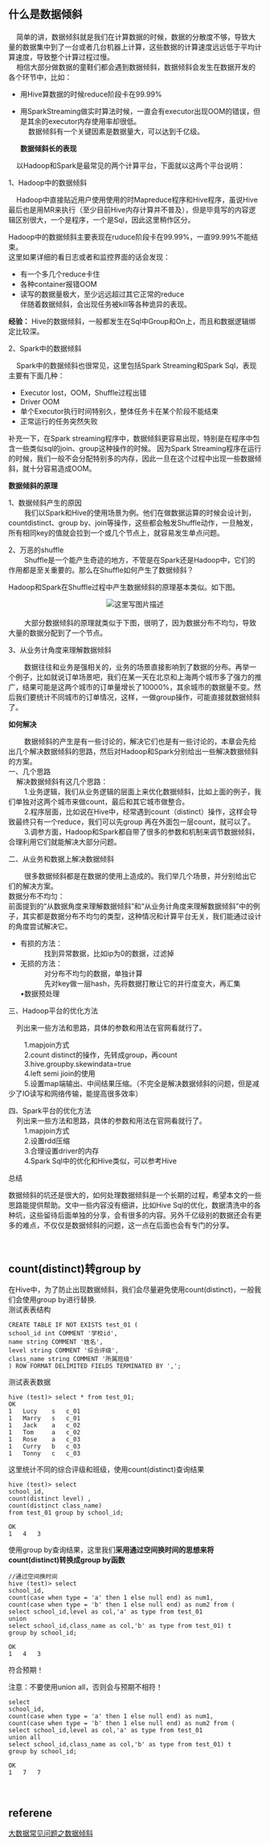## <p><strong>什么是数据倾斜</strong> <br>
&nbsp;&nbsp;&nbsp;&nbsp;简单的讲，数据倾斜就是我们在计算数据的时候，数据的分散度不够，导致大量的数据集中到了一台或者几台机器上计算，这些数据的计算速度远远低于平均计算速度，导致整个计算过程过慢。 <br>
&nbsp;&nbsp;&nbsp;&nbsp;相信大部分做数据的童鞋们都会遇到数据倾斜，数据倾斜会发生在数据开发的各个环节中，比如：</p>

<ul>
<li>用Hive算数据的时候reduce阶段卡在99.99%</li>
<li><p>用SparkStreaming做实时算法时候，一直会有executor出现OOM的错误，但是其余的executor内存使用率却很低。 <br>
&nbsp;&nbsp;&nbsp;&nbsp;数据倾斜有一个关键因素是数据量大，可以达到千亿级。</p>

<p><strong>数据倾斜长的表现</strong></p></li>
</ul>

<p>&nbsp;&nbsp;&nbsp;&nbsp;以Hadoop和Spark是最常见的两个计算平台，下面就以这两个平台说明：</p>

<p>1、Hadoop中的数据倾斜</p>

<p>&nbsp;&nbsp;&nbsp;&nbsp;Hadoop中直接贴近用户使用使用的时Mapreduce程序和Hive程序，虽说Hive最后也是用MR来执行（至少目前Hive内存计算并不普及），但是毕竟写的内容逻辑区别很大，一个是程序，一个是Sql，因此这里稍作区分。</p>

<p>Hadoop中的数据倾斜主要表现在ruduce阶段卡在99.99%，一直99.99%不能结束。 <br>
这里如果详细的看日志或者和监控界面的话会发现：</p>

<ul>
<li>有一个多几个reduce卡住</li>
<li>各种container报错OOM</li>
<li>读写的数据量极大，至少远远超过其它正常的reduce <br>
伴随着数据倾斜，会出现任务被kill等各种诡异的表现。</li>
</ul>

<p><strong>经验：</strong> Hive的数据倾斜，一般都发生在Sql中Group和On上，而且和数据逻辑绑定比较深。</p>

<p>2、Spark中的数据倾斜</p>

<p>&nbsp;&nbsp;&nbsp;&nbsp;Spark中的数据倾斜也很常见，这里包括Spark Streaming和Spark Sql，表现主要有下面几种：</p>

<ul>
<li>Executor lost，OOM，Shuffle过程出错</li>
<li>Driver OOM</li>
<li>单个Executor执行时间特别久，整体任务卡在某个阶段不能结束</li>
<li>正常运行的任务突然失败</li>
</ul>

<p>补充一下，在Spark streaming程序中，数据倾斜更容易出现，特别是在程序中包含一些类似sql的join、group这种操作的时候。 因为Spark Streaming程序在运行的时候，我们一般不会分配特别多的内存，因此一旦在这个过程中出现一些数据倾斜，就十分容易造成OOM。</p>

<p><strong>数据倾斜的原理</strong></p>

<p>1、数据倾斜产生的原因 <br>
&nbsp;&nbsp;&nbsp;&nbsp;&nbsp;&nbsp;&nbsp;&nbsp;我们以Spark和Hive的使用场景为例。他们在做数据运算的时候会设计到，countdistinct、group by、join等操作，这些都会触发Shuffle动作，一旦触发，所有相同key的值就会拉到一个或几个节点上，就容易发生单点问题。</p>

<p>2、万恶的shuffle <br>
&nbsp;&nbsp;&nbsp;&nbsp;&nbsp;&nbsp;&nbsp;&nbsp;Shuffle是一个能产生奇迹的地方，不管是在Spark还是Hadoop中，它们的作用都是至关重要的。那么在Shuffle如何产生了数据倾斜？</p>

<p>Hadoop和Spark在Shuffle过程中产生数据倾斜的原理基本类似。如下图。 <br>
</p><center><img src="https://img-blog.csdn.net/20170905164538706?watermark/2/text/aHR0cDovL2Jsb2cuY3Nkbi5uZXQvdTAxMDAzOTkyOQ==/font/5a6L5L2T/fontsize/400/fill/I0JBQkFCMA==/dissolve/70/gravity/SouthEast" alt="这里写图片描述" title=""> </center> <br>
&nbsp;&nbsp;&nbsp;&nbsp;&nbsp;&nbsp;&nbsp;&nbsp;大部分数据倾斜的原理就类似于下图，很明了，因为数据分布不均匀，导致大量的数据分配到了一个节点。<p></p>

<p>3、从业务计角度来理解数据倾斜 </p>

<p>&nbsp;&nbsp;&nbsp;&nbsp;&nbsp;&nbsp;&nbsp;&nbsp;数据往往和业务是强相关的，业务的场景直接影响到了数据的分布。再举一个例子，比如就说订单场景吧，我们在某一天在北京和上海两个城市多了强力的推广，结果可能是这两个城市的订单量增长了10000%，其余城市的数据量不变。然后我们要统计不同城市的订单情况，这样，一做group操作，可能直接就数据倾斜了。</p>

<p><strong>如何解决</strong></p>

<p>&nbsp;&nbsp;&nbsp;&nbsp;&nbsp;&nbsp;&nbsp;&nbsp;数据倾斜的产生是有一些讨论的，解决它们也是有一些讨论的，本章会先给出几个解决数据倾斜的思路，然后对Hadoop和Spark分别给出一些解决数据倾斜的方案。 <br>
一、几个思路 <br>
&nbsp;&nbsp;&nbsp;&nbsp;解决数据倾斜有这几个思路： <br>
&nbsp;&nbsp;&nbsp;&nbsp;&nbsp;&nbsp;&nbsp;&nbsp;1.业务逻辑，我们从业务逻辑的层面上来优化数据倾斜，比如上面的例子，我们单独对这两个城市来做count，最后和其它城市做整合。 <br>
&nbsp;&nbsp;&nbsp;&nbsp;&nbsp;&nbsp;&nbsp;&nbsp;2.程序层面，比如说在Hive中，经常遇到count（distinct）操作，这样会导致最终只有一个reduce，我们可以先group 再在外面包一层count，就可以了。 <br>
&nbsp;&nbsp;&nbsp;&nbsp;&nbsp;&nbsp;&nbsp;&nbsp;3.调参方面，Hadoop和Spark都自带了很多的参数和机制来调节数据倾斜，合理利用它们就能解决大部分问题。</p>

<p>二、从业务和数据上解决数据倾斜</p>

<p>&nbsp;&nbsp;&nbsp;&nbsp;&nbsp;&nbsp;&nbsp;&nbsp;很多数据倾斜都是在数据的使用上造成的。我们举几个场景，并分别给出它们的解决方案。 <br>
数据分布不均匀： <br>
前面提到的“从数据角度来理解数据倾斜”和“从业务计角度来理解数据倾斜”中的例子，其实都是数据分布不均匀的类型，这种情况和计算平台无关，我们能通过设计的角度尝试解决它。</p>

<ul>
<li>有损的方法： <br>
&nbsp;&nbsp;&nbsp;&nbsp;&nbsp;&nbsp;&nbsp;&nbsp;&nbsp;&nbsp;&nbsp;&nbsp;找到异常数据，比如ip为0的数据，过滤掉</li>
<li>无损的方法： <br>
&nbsp;&nbsp;&nbsp;&nbsp;&nbsp;&nbsp;&nbsp;&nbsp;&nbsp;&nbsp;&nbsp;&nbsp;对分布不均匀的数据，单独计算 <br>
&nbsp;&nbsp;&nbsp;&nbsp;&nbsp;&nbsp;&nbsp;&nbsp;&nbsp;&nbsp;&nbsp;&nbsp;先对key做一层hash，先将数据打散让它的并行度变大，再汇集 <br>
•数据预处理</li>
</ul>

<p>三、Hadoop平台的优化方法</p>

<p>&nbsp;&nbsp;&nbsp;&nbsp;列出来一些方法和思路，具体的参数和用法在官网看就行了。</p>

<p>&nbsp;&nbsp;&nbsp;&nbsp;&nbsp;&nbsp;&nbsp;&nbsp;1.mapjoin方式 <br>
&nbsp;&nbsp;&nbsp;&nbsp;&nbsp;&nbsp;&nbsp;&nbsp;2.count distinct的操作，先转成group，再count <br>
&nbsp;&nbsp;&nbsp;&nbsp;&nbsp;&nbsp;&nbsp;&nbsp;3.hive.groupby.skewindata=true <br>
&nbsp;&nbsp;&nbsp;&nbsp;&nbsp;&nbsp;&nbsp;&nbsp;4.left semi jioin的使用 <br>
&nbsp;&nbsp;&nbsp;&nbsp;&nbsp;&nbsp;&nbsp;&nbsp;5.设置map端输出、中间结果压缩。（不完全是解决数据倾斜的问题，但是减少了IO读写和网络传输，能提高很多效率）</p>

<p>四、Spark平台的优化方法 <br>
&nbsp;&nbsp;&nbsp;&nbsp;列出来一些方法和思路，具体的参数和用法在官网看就行了。 <br>
&nbsp;&nbsp;&nbsp;&nbsp;&nbsp;&nbsp;&nbsp;&nbsp;1.mapjoin方式 <br>
&nbsp;&nbsp;&nbsp;&nbsp;&nbsp;&nbsp;&nbsp;&nbsp;2.设置rdd压缩 <br>
&nbsp;&nbsp;&nbsp;&nbsp;&nbsp;&nbsp;&nbsp;&nbsp;3.合理设置driver的内存 <br>
&nbsp;&nbsp;&nbsp;&nbsp;&nbsp;&nbsp;&nbsp;&nbsp;4.Spark Sql中的优化和Hive类似，可以参考Hive</p>

<p>总结</p>

<p>数据倾斜的坑还是很大的，如何处理数据倾斜是一个长期的过程，希望本文的一些思路能提供帮助。文中一些内容没有细讲，比如Hive Sql的优化，数据清洗中的各种坑，这些留待后面单独的分享，会有很多的内容。另外千亿级别的数据还会有更多的难点，不仅仅是数据倾斜的问题，这一点在后面也会有专门的分享。</p>                                    </div>

&nbsp;
## count(distinct)转group by
在Hive中，为了防止出现数据倾斜，我们会尽量避免使用count(distinct)，一般我们会使用group by进行替换.   
测试表表结构  
```
CREATE TABLE IF NOT EXISTS test_01 (
school_id int COMMENT '学校id',
name string COMMENT '姓名',
level string COMMENT '综合评级',
class_name string COMMENT '所属班级'
) ROW FORMAT DELIMITED FIELDS TERMINATED BY ',';
```
测试表表数据  
```
hive (test)> select * from test_01;
OK
1	Lucy	s	c_01
1	Marry	s	c_01
1	Jack	a	c_02
1	Tom		a	c_02
1	Rose	a	c_03
1	Curry	b	c_03
1	Tonny	c	c_03
```
这里统计不同的综合评级和班级，使用count(distinct)查询结果  
```
hive (test)> select 
school_id,
count(distinct level) ,
count(distinct class_name) 
from test_01 group by school_id;

OK
1	4	3
```
使用group by查询结果，这里我们**采用通过空间换时间的思想来将count(distinct)转换成group by函数**  
```
//通过空间换时间
hive (test)> select 
school_id,
count(case when type = 'a' then 1 else null end) as num1,
count(case when type = 'b' then 1 else null end) as num2 from (
select school_id,level as col,'a' as type from test_01
union 
select school_id,class_name as col,'b' as type from test_01) t
group by school_id;

OK
1	4	3
```
符合预期！

注意：不要使用union all，否则会与预期不相符！
```
select 
school_id,
count(case when type = 'a' then 1 else null end) as num1,
count(case when type = 'b' then 1 else null end) as num2 from (
select school_id,level as col,'a' as type from test_01
union all
select school_id,class_name as col,'b' as type from test_01) t
group by school_id;

OK
1	7	7
```

&nbsp;
## referene
[大数据常见问题之数据倾斜](https://blog.csdn.net/u010039929/article/details/55044407)  
[]()

